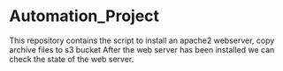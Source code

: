 # Automation_Project
This repository contains the script to install an apache2 webserver, copy archive files to s3 bucket After the web server has been installed we can check the state of the web server.

